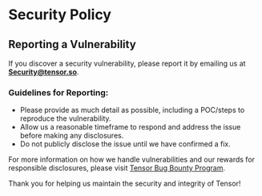 # Security Policy

## Reporting a Vulnerability

If you discover a security vulnerability, please report it by emailing us at **Security@tensor.so**. 

### Guidelines for Reporting:
- Please provide as much detail as possible, including a POC/steps to reproduce the vulnerability.
- Allow us a reasonable timeframe to respond and address the issue before making any disclosures.
- Do not publicly disclose the issue until we have confirmed a fix.

For more information on how we handle vulnerabilities and our rewards for responsible disclosures, please visit [Tensor Bug Bounty Program](https://tensor-hq.notion.site/PUBLIC-Tensor-Bug-Bounty-Program-879af2a47dc44a6993db15bf9d6ca795).

Thank you for helping us maintain the security and integrity of Tensor!

